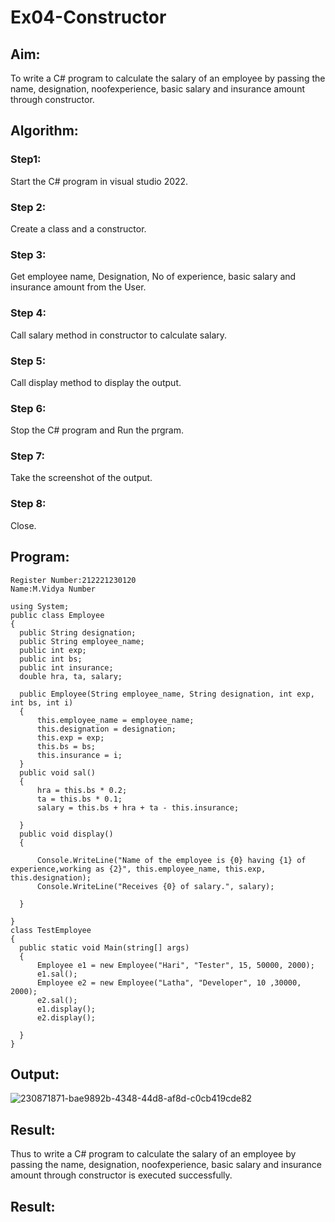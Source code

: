 # Ex04-Constructor
## Aim:
 To write a C# program to calculate the salary of an employee by passing the name, designation, noofexperience, basic salary and insurance amount through constructor.
 
 ## Algorithm:
 ### Step1:
Start the C# program in visual studio 2022.

### Step 2:
Create a class and a constructor.

### Step 3:
Get employee name, Designation, No of experience, basic salary and insurance amount from the User.

### Step 4:
Call salary method in constructor to calculate salary.

### Step 5:
Call display method to display the output.

### Step 6:
Stop the C# program and Run the prgram.

### Step 7:
Take the screenshot of the output.

### Step 8:
Close.
 
 
 
 ## Program:
 ```
Register Number:212221230120
Name:M.Vidya Number
```
```
using System;
public class Employee
{
  public String designation;
  public String employee_name;
  public int exp;
  public int bs;
  public int insurance;
  double hra, ta, salary;

  public Employee(String employee_name, String designation, int exp, int bs, int i)
  {
      this.employee_name = employee_name;
      this.designation = designation;
      this.exp = exp;
      this.bs = bs;
      this.insurance = i;
  }
  public void sal()
  {
      hra = this.bs * 0.2;
      ta = this.bs * 0.1;
      salary = this.bs + hra + ta - this.insurance;

  }
  public void display()
  {

      Console.WriteLine("Name of the employee is {0} having {1} of experience,working as {2}", this.employee_name, this.exp, this.designation);
      Console.WriteLine("Receives {0} of salary.", salary);

  }

}
class TestEmployee
{
  public static void Main(string[] args)
  {
      Employee e1 = new Employee("Hari", "Tester", 15, 50000, 2000);
      e1.sal();
      Employee e2 = new Employee("Latha", "Developer", 10 ,30000, 2000);
      e2.sal();
      e1.display();
      e2.display();

  }
}
```
 
 ## Output:
 ![230871871-bae9892b-4348-44d8-af8d-c0cb419cde82](https://github.com/vidyaneela/Ex04-Constructor/assets/94169318/281cccf4-ad6c-4ead-b437-6831eaa2176f)

 ## Result:
Thus to write a C# program to calculate the salary of an employee by passing the name, designation, noofexperience, basic salary and insurance amount through constructor is executed successfully.

 
 ## Result:
